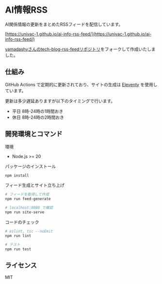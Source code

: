# AI情報RSS

AI関係情報の更新をまとめたRSSフィードを配信しています。  

[https://univac-1.github.io/ai-info-rss-feed/](https://univac-1.github.io/ai-info-rss-feed/)

[yamadashyさんのtech-blog-rss-feedリポジトリ](https://github.com/yamadashy/tech-blog-rss-feed)をフォークして作成いたしました。

## 仕組み

GitHub Actions で定期的に更新されており、サイトの生成は [Eleventy](https://www.11ty.dev/) を使用しています。

更新は多少遅延ありますが以下のタイミングで行います。

- 平日 8時-24時の1時間おき
- 休日 8時-24時の2時間おき

## 開発環境とコマンド

環境

- Node.js >= 20

パッケージのインストール

```bash
npm install
```

フィード生成とサイト立ち上げ

```bash
# フィードを取得して作成
npm run feed-generate

# localhost:8080 で確認
npm run site-serve
```

コードのチェック

```bash
# eslint, tsc --noEmit
npm run lint

# テスト
npm run test
```

## ライセンス

MIT
